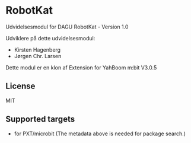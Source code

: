 # RobotKat

Udvidelsesmodul for DAGU RobotKat - Version 1.0

Udviklere på dette udvidelsesmodul:
 - Kirsten Hagenberg
 - Jørgen Chr. Larsen

Dette modul er en klon af Extension for YahBoom m:bit V3.0.5

## License

MIT

## Supported targets

* for PXT/microbit
(The metadata above is needed for package search.)
